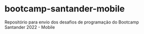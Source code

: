 # bootcamp-santander-mobile
Repositório para envio dos desafios de programação do Bootcamp Santander 2022 - Mobile
